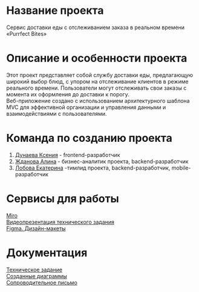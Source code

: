 # Название проекта

Сервис доставки еды с отслеживанием заказа в реальном времени «Purrfect Bites» <br />

# Описание и особенности проекта

Этот проект представляет собой службу доставки еды, предлагающую широкий выбор блюд, с упором на отслеживание клиентов в режиме реального времени. Пользователи могут отслеживать свои заказы с момента их оформления до доставки к порогу.  <br />
Веб-приложение создано с использованием архитектурного шаблона MVC для эффективной организации и управления данными и взаимодействиями с пользователями.  <br />



# Команда по созданию проекта

1. [Дунаева Ксения](https://github.com/KseniaMuxamedova) - frontend-разработчик <br />
2. [Жданова Алина](https://github.com/kuklachev) - бизнес-аналитик проекта, backend-разработчик <br />
3. [Лобова Екатерина](https://github.com/k8lobova) -тимлид проекта, backend-разработчик, mobile-разработчик <br />

# Сервисы для работы

[Miro](https://miro.com)<br />
[Видеопрезентация технического задания](https://drive.google.com)<br />
[Figma. Дизайн-макеты](https://www.figma.com/file/Ep3cTd7bHurfgczK2ZOpw6/Purrfect-Bites?type=design&mode=design&t=g7tr38IydYTL96rX-1)<br />

# Документация

[Техническое задание](https://github.com)<br />
[Созданные диаграммы](https://github.com)<br />
[Сопроводительное письмо](https://github.com)<br />

